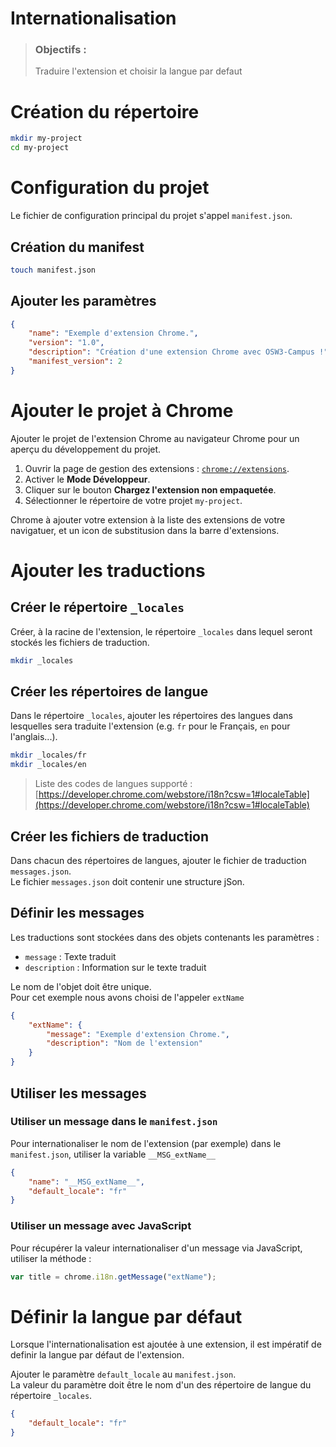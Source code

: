 # Internationalisation
> ### Objectifs :
> Traduire l'extension et choisir la langue par defaut



# Création du répertoire

```bash
mkdir my-project
cd my-project
```



# Configuration du projet

Le fichier de configuration principal du projet s'appel `manifest.json`.

## Création du manifest

```bash
touch manifest.json
```

## Ajouter les paramètres

```json
{
    "name": "Exemple d'extension Chrome.",
    "version": "1.0",
    "description": "Création d'une extension Chrome avec OSW3-Campus !",
    "manifest_version": 2
}
```



# Ajouter le projet à Chrome

Ajouter le projet de l'extension Chrome au navigateur Chrome pour un aperçu du développement du projet.

1. Ouvrir la page de gestion des extensions : [`chrome://extensions`](chrome://extensions).
2. Activer le **Mode Développeur**.
3. Cliquer sur le bouton **Chargez l'extension non empaquetée**.
4. Sélectionner le répertoire de votre projet `my-project`.

Chrome à ajouter votre extension à la liste des extensions de votre navigatuer, et un icon de substitusion dans la barre d'extensions.



# Ajouter les traductions

## Créer le répertoire `_locales`

Créer, à la racine de l'extension, le répertoire `_locales` dans lequel seront stockés les fichiers de traduction.

```bash
mkdir _locales
```


## Créer les répertoires de langue

Dans le répertoire `_locales`, ajouter les répertoires des langues dans lesquelles sera traduite l'extension (e.g. `fr` pour le Français, `en` pour l'anglais...).

```bash
mkdir _locales/fr
mkdir _locales/en
```

> Liste des codes de langues supporté : [https://developer.chrome.com/webstore/i18n?csw=1#localeTable](https://developer.chrome.com/webstore/i18n?csw=1#localeTable)


## Créer les fichiers de traduction

Dans chacun des répertoires de langues, ajouter le fichier de traduction `messages.json`.  
Le fichier `messages.json` doit contenir une structure jSon.


## Définir les messages

Les traductions sont stockées dans des objets contenants les paramètres :

- `message` : Texte traduit
- `description` : Information sur le texte traduit

Le nom de l'objet doit être unique.  
Pour cet exemple nous avons choisi de l'appeler `extName`

```json
{
    "extName": {
        "message": "Exemple d'extension Chrome.",
        "description": "Nom de l'extension"
    }
}
```


## Utiliser les messages

### Utiliser un message dans le `manifest.json`

Pour internationaliser le nom de l'extension (par exemple) dans le `manifest.json`, utiliser la variable `__MSG_extName__`

```json
{
    "name": "__MSG_extName__",
    "default_locale": "fr"
}
```

### Utiliser un message avec JavaScript

Pour récupérer la valeur internationaliser d'un message via JavaScript, utiliser la méthode :

```javascript
var title = chrome.i18n.getMessage("extName");
```




# Définir la langue par défaut

Lorsque l'internationalisation est ajoutée à une extension, il est impératif de definir la langue par défaut de l'extension.

Ajouter le paramètre `default_locale` au `manifest.json`.  
La valeur du paramètre doit être le nom d'un des répertoire de langue du répertoire `_locales`.

```json
{
    "default_locale": "fr"
}
```